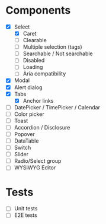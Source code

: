 # Components

- [x] Select
  - [x] Caret
  - [ ] Clearable
  - [ ] Multiple selection (tags)
  - [ ] Searchable / Not searchable
  - [ ] Disabled
  - [ ] Loading
  - [ ] Aria compatibility
- [x] Modal
- [x] Alert dialog
- [x] Tabs
  - [x] Anchor links
- [ ] DatePicker / TimePicker / Calendar
- [ ] Color picker
- [ ] Toast
- [ ] Accordion / Disclosure
- [ ] Popover
- [ ] DataTable
- [ ] Switch
- [ ] Slider
- [ ] Radio/Select group
- [ ] WYSIWYG Editor

# Tests
- [ ] Unit tests
- [ ] E2E tests
